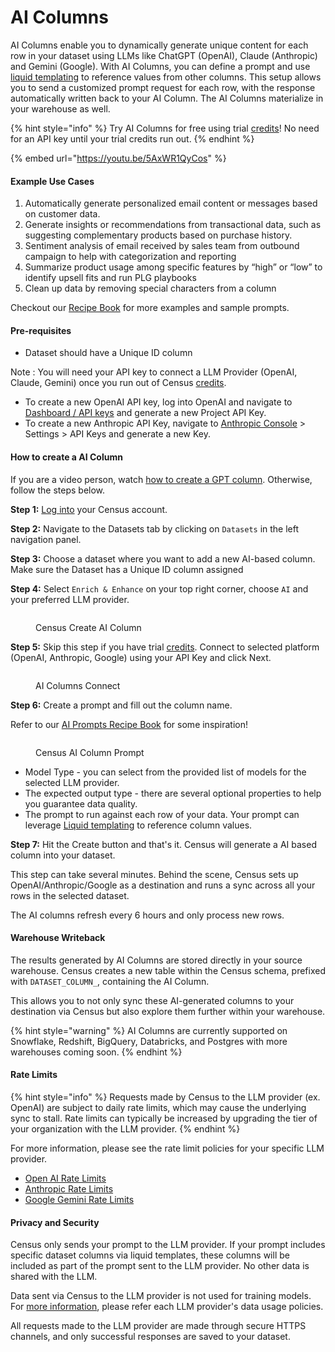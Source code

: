 # AI Columns

AI Columns enable you to dynamically generate unique content for each row in your dataset using LLMs like ChatGPT (OpenAI), Claude (Anthropic) and Gemini (Google). With AI Columns, you can define a prompt and use [liquid templating](../../basics/core-concept/liquid-templates.md) to reference values from other columns. This setup allows you to send a customized prompt request for each row, with the response automatically written back to your AI Column. The AI Columns materialize in your warehouse as well.&#x20;

{% hint style="info" %}
Try AI Columns for free using trial [credits](../../misc/credits.md)! No need for an API key until your trial credits run out.&#x20;
{% endhint %}

{% embed url="https://youtu.be/5AxWR1QyCos" %}

#### Example Use Cases

1. Automatically generate personalized email content or messages based on customer data.
2. Generate insights or recommendations from transactional data, such as suggesting complementary products based on purchase history.
3. Sentiment analysis of email received by sales team from outbound campaign to help with categorization and reporting
4. Summarize product usage among specific features by “high” or “low” to identify upsell fits and run PLG playbooks
5. Clean up data by removing special characters from a column

Checkout our [Recipe Book](prompts-recipe-book.md) for more examples and sample prompts.&#x20;

#### Pre-requisites

* Dataset should have a Unique ID column

Note : You will need your API key to connect a LLM Provider (OpenAI, Claude, Gemini) once you run out of Census [credits](../../misc/credits.md).&#x20;

* To create a new OpenAI API key, log into OpenAI and navigate to [Dashboard / API keys](https://platform.openai.com/api-keys) and generate a new Project API Key.
* To create a new Anthropic API Key, navigate to [Anthropic Console](../../) > Settings > API Keys and generate a new Key.

#### How to create a AI Column

If you are a video person, watch [how to create a GPT column](https://youtu.be/5AxWR1QyCos). Otherwise, follow the steps below.

**Step 1:** [Log into](https://app.getcensus.com/) your Census account.

**Step 2:** Navigate to the Datasets tab by clicking on `Datasets` in the left navigation panel.

**Step 3:** Choose a dataset where you want to add a new AI-based column. Make sure the Dataset has a Unique ID column assigned

**Step 4:** Select `Enrich & Enhance` on your top right corner, choose `AI` and your preferred LLM provider.

<figure><img src="../../.gitbook/assets/Screenshot 2024-12-26 at 2.02.19 PM.png" alt=""><figcaption><p>Census Create AI Column</p></figcaption></figure>

**Step 5:** Skip this step if you have trial [credits](../../misc/credits.md). Connect to selected platform (OpenAI, Anthropic, Google) using your API Key and click Next.

<figure><img src="../../.gitbook/assets/Screenshot 2024-08-29 at 12.34.53 PM (1).png" alt=""><figcaption><p>AI Columns Connect</p></figcaption></figure>

**Step 6:** Create a prompt and fill out the column name.

Refer to our [AI Prompts Recipe Book](prompts-recipe-book.md) for some inspiration!&#x20;

<figure><img src="../../.gitbook/assets/Screenshot 2024-12-26 at 2.12.01 PM.png" alt=""><figcaption><p>Census AI Column Prompt</p></figcaption></figure>

* Model Type - you can select from the provided list of models for the selected LLM provider.
* The expected output type - there are several optional properties to help you guarantee data quality.
* The prompt to run against each row of your data. Your prompt can leverage [Liquid templating](../../basics/core-concept/liquid-templates.md) to reference column values.

**Step 7:** Hit the Create button and that's it. Census will generate a AI based column into your dataset.

This step can take several minutes. Behind the scene, Census sets up OpenAI/Anthropic/Google as a destination and runs a sync across all your rows in the selected dataset.

The AI columns refresh every 6 hours and only process new rows.

#### Warehouse Writeback

The results generated by AI Columns are stored directly in your source warehouse. Census creates a new table within the Census schema, prefixed with `DATASET_COLUMN_`, containing the AI Column.

This allows you to not only sync these AI-generated columns to your destination via Census but also explore them further within your warehouse.

{% hint style="warning" %}
AI Columns are currently supported on Snowflake, Redshift, BigQuery, Databricks, and Postgres with more warehouses coming soon.
{% endhint %}

#### Rate Limits&#x20;

{% hint style="info" %}
Requests made by Census to the LLM provider  (ex. OpenAI) are subject to daily rate limits, which may cause the underlying sync to stall. Rate limits can typically be increased by upgrading the tier of your organization with the LLM provider.&#x20;
{% endhint %}

For more information, please see the rate limit policies for your specific LLM provider.

* [Open AI Rate Limits](https://platform.openai.com/docs/guides/rate-limits#usage-tiers)
* [Anthropic Rate Limits](https://docs.anthropic.com/en/api/rate-limits)
* [Google Gemini Rate Limits](https://cloud.google.com/vertex-ai/generative-ai/docs/quotas#rate-limits)

#### Privacy and Security

Census only sends your prompt to the LLM provider. If your prompt includes specific dataset columns via liquid templates, these columns will be included as part of the prompt sent to the LLM provider. No other data is shared with the LLM.

Data sent via Census to the LLM provider is not used for training models. For [more information](https://community.openai.com/t/does-the-openai-api-get-access-to-the-data-i-send-it-or-store-the-data/599538), please refer each LLM provider's data usage policies.

All requests made to the LLM provider are made through secure HTTPS channels, and only successful responses are saved to your dataset.
